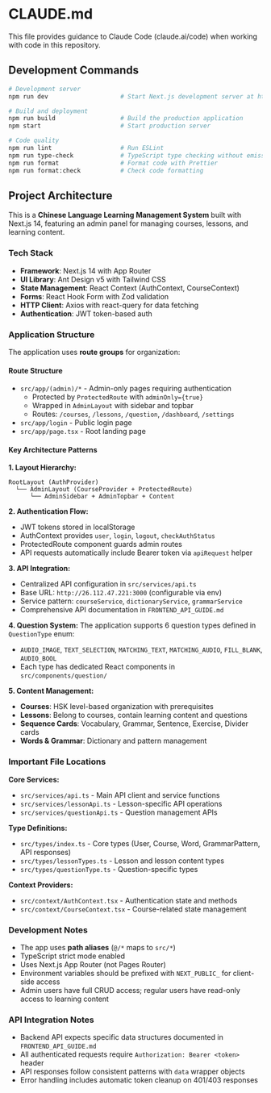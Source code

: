 # CLAUDE.md

This file provides guidance to Claude Code (claude.ai/code) when working with code in this repository.

## Development Commands

```bash
# Development server
npm run dev                    # Start Next.js development server at http://localhost:3000

# Build and deployment
npm run build                  # Build the production application
npm start                      # Start production server

# Code quality
npm run lint                   # Run ESLint
npm run type-check             # TypeScript type checking without emission
npm run format                 # Format code with Prettier
npm run format:check           # Check code formatting
```

## Project Architecture

This is a **Chinese Language Learning Management System** built with Next.js 14, featuring an admin panel for managing courses, lessons, and learning content.

### Tech Stack
- **Framework**: Next.js 14 with App Router
- **UI Library**: Ant Design v5 with Tailwind CSS
- **State Management**: React Context (AuthContext, CourseContext)
- **Forms**: React Hook Form with Zod validation
- **HTTP Client**: Axios with react-query for data fetching
- **Authentication**: JWT token-based auth

### Application Structure

The application uses **route groups** for organization:

#### Route Structure
- `src/app/(admin)/*` - Admin-only pages requiring authentication
  - Protected by `ProtectedRoute` with `adminOnly={true}`
  - Wrapped in `AdminLayout` with sidebar and topbar
  - Routes: `/courses`, `/lessons`, `/question`, `/dashboard`, `/settings`
- `src/app/login` - Public login page
- `src/app/page.tsx` - Root landing page

#### Key Architecture Patterns

**1. Layout Hierarchy:**
```
RootLayout (AuthProvider)
  └── AdminLayout (CourseProvider + ProtectedRoute)
      └── AdminSidebar + AdminTopbar + Content
```

**2. Authentication Flow:**
- JWT tokens stored in localStorage
- AuthContext provides `user`, `login`, `logout`, `checkAuthStatus`
- ProtectedRoute component guards admin routes
- API requests automatically include Bearer token via `apiRequest` helper

**3. API Integration:**
- Centralized API configuration in `src/services/api.ts`
- Base URL: `http://26.112.47.221:3000` (configurable via env)
- Service pattern: `courseService`, `dictionaryService`, `grammarService`
- Comprehensive API documentation in `FRONTEND_API_GUIDE.md`

**4. Question System:**
The application supports 6 question types defined in `QuestionType` enum:
- `AUDIO_IMAGE`, `TEXT_SELECTION`, `MATCHING_TEXT`, `MATCHING_AUDIO`, `FILL_BLANK`, `AUDIO_BOOL`
- Each type has dedicated React components in `src/components/question/`

**5. Content Management:**
- **Courses**: HSK level-based organization with prerequisites
- **Lessons**: Belong to courses, contain learning content and questions
- **Sequence Cards**: Vocabulary, Grammar, Sentence, Exercise, Divider cards
- **Words & Grammar**: Dictionary and pattern management

### Important File Locations

**Core Services:**
- `src/services/api.ts` - Main API client and service functions
- `src/services/lessonApi.ts` - Lesson-specific API operations
- `src/services/questionApi.ts` - Question management APIs

**Type Definitions:**
- `src/types/index.ts` - Core types (User, Course, Word, GrammarPattern, API responses)
- `src/types/lessonTypes.ts` - Lesson and lesson content types
- `src/types/questionType.ts` - Question-specific types

**Context Providers:**
- `src/context/AuthContext.tsx` - Authentication state and methods
- `src/context/CourseContext.tsx` - Course-related state management

### Development Notes

- The app uses **path aliases** (`@/*` maps to `src/*`)
- TypeScript strict mode enabled
- Uses Next.js App Router (not Pages Router)
- Environment variables should be prefixed with `NEXT_PUBLIC_` for client-side access
- Admin users have full CRUD access; regular users have read-only access to learning content

### API Integration Notes

- Backend API expects specific data structures documented in `FRONTEND_API_GUIDE.md`
- All authenticated requests require `Authorization: Bearer <token>` header
- API responses follow consistent patterns with `data` wrapper objects
- Error handling includes automatic token cleanup on 401/403 responses